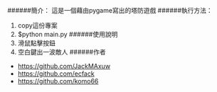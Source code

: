 ######簡介：
這是一個藉由pygame寫出的塔防遊戲
######執行方法：
1. copy這份專案
2. $python main.py
######使用說明
1. 滑鼠點擊按鈕
2. 空白鍵出一波敵人
######作者
* <https://github.com/JackMAxuw>
* <https://github.com/ecfack>
* <https://github.com/komo66>
